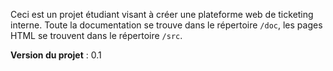 Ceci est un projet étudiant visant à créer une plateforme web de ticketing interne. Toute la documentation se trouve dans
le répertoire `/doc`, les pages HTML se trouvent dans le répertoire `/src`.

**Version du projet** : 0.1
